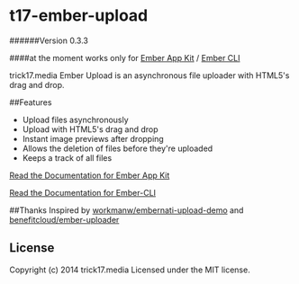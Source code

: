 t17-ember-upload
================

######Version 0.3.3

####at the moment works only for [Ember App Kit](https://github.com/stefanpenner/ember-app-kit) / [Ember CLI](https://github.com/stefanpenner/ember-cli)

trick17.media Ember Upload is an asynchronous file uploader with HTML5's drag and drop.

##Features

* Upload files asynchronously
* Upload with HTML5's drag and drop
* Instant image previews after dropping
* Allows the deletion of files before they're uploaded
* Keeps a track of all files

[Read the Documentation for Ember App Kit](https://github.com/trick17media/t17-ember-upload/tree/master/doc/ember-app-kit.md)

[Read the Documentation for Ember-CLI](https://github.com/trick17media/t17-ember-upload/tree/master/doc/ember-cli.md)

##Thanks
Inspired by [workmanw/embernati-upload-demo](https://github.com/workmanw/embernati-upload-demo) and [benefitcloud/ember-uploader](https://github.com/benefitcloud/ember-uploader)

## License
Copyright (c) 2014 trick17.media
Licensed under the MIT license.
